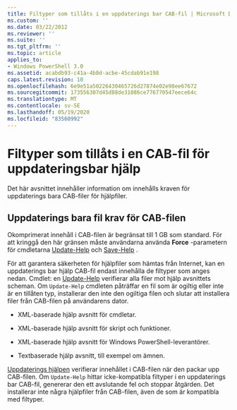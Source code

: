 ```yaml
---
title: Filtyper som tillåts i en uppdaterings bar CAB-fil | Microsoft Docs
ms.custom: ''
ms.date: 03/22/2012
ms.reviewer: ''
ms.suite: ''
ms.tgt_pltfrm: ''
ms.topic: article
applies_to:
- Windows PowerShell 3.0
ms.assetid: acabdb93-c41a-4b8d-acbe-45cdab91e198
caps.latest.revision: 10
ms.openlocfilehash: 6e9e51a50226430465726d27874e02e98ee67672
ms.sourcegitcommit: 173556307d45d88de31086ce776770547eece64c
ms.translationtype: MT
ms.contentlocale: sv-SE
ms.lasthandoff: 05/19/2020
ms.locfileid: "83560992"
---
```

# <a name="file-types-permitted-in-an-updatable-help-cab-file"></a>Filtyper som tillåts i en CAB-fil för uppdateringsbar hjälp

Det här avsnittet innehåller information om innehålls kraven för uppdaterings bara CAB-filer för hjälpfiler.

## <a name="updatable-help-cab-file-requirements"></a>Uppdaterings bara fil krav för CAB-filen

Okomprimerat innehåll i CAB-filen är begränsat till 1 GB som standard. För att kringgå den här gränsen måste användarna använda **Force** -parametern för cmdletarna [Update-Help](/powershell/module/Microsoft.PowerShell.Core/Update-Help) och [Save-Help](/powershell/module/Microsoft.PowerShell.Core/Save-Help) .

För att garantera säkerheten för hjälpfiler som hämtas från Internet, kan en uppdaterings bar hjälp CAB-fil endast innehålla de filtyper som anges nedan. Cmdlet: en [Update-Help](/powershell/module/Microsoft.PowerShell.Core/Update-Help) verifierar alla filer mot hjälp avsnittets scheman. Om `Update-Help` cmdleten påträffar en fil som är ogiltig eller inte är en tillåten typ, installerar den inte den ogiltiga filen och slutar att installera filer från CAB-filen på användarens dator.

- XML-baserade hjälp avsnitt för cmdletar.

- XML-baserade hjälp avsnitt för skript och funktioner.

- XML-baserade hjälp avsnitt för Windows PowerShell-leverantörer.

- Textbaserade hjälp avsnitt, till exempel om ämnen.

[Uppdaterings hjälpen](/powershell/module/Microsoft.PowerShell.Core/Update-Help) verifierar innehållet i CAB-filen när den packar upp CAB-filen. Om `Update-Help` hittar icke-kompatibla filtyper i en uppdaterings bar CAB-fil, genererar den ett avslutande fel och stoppar åtgärden. Det installerar inte några hjälpfiler från CAB-filen, även de som är kompatibla med filtyper.
